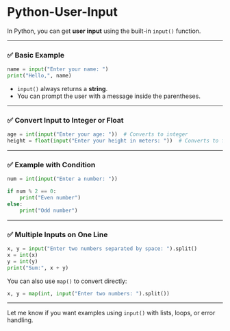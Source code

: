 ﻿# Python-User-Input
In Python, you can get **user input** using the built-in `input()` function.

---

### ✅ **Basic Example**

```python
name = input("Enter your name: ")
print("Hello,", name)
```

* `input()` always returns a **string**.
* You can prompt the user with a message inside the parentheses.

---

### ✅ **Convert Input to Integer or Float**

```python
age = int(input("Enter your age: "))  # Converts to integer
height = float(input("Enter your height in meters: "))  # Converts to float
```

---

### ✅ **Example with Condition**

```python
num = int(input("Enter a number: "))

if num % 2 == 0:
    print("Even number")
else:
    print("Odd number")
```

---

### ✅ **Multiple Inputs on One Line**

```python
x, y = input("Enter two numbers separated by space: ").split()
x = int(x)
y = int(y)
print("Sum:", x + y)
```

You can also use `map()` to convert directly:

```python
x, y = map(int, input("Enter two numbers: ").split())
```

---

Let me know if you want examples using `input()` with lists, loops, or error handling.
